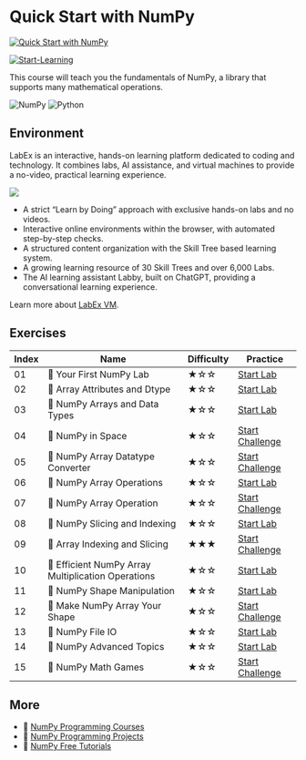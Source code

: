 # Quick Start with NumPy

[![Quick Start with NumPy](https://cover-creator.appbot.io/quick-start-with-numpy.png)](https://labex.io/courses/quick-start-with-numpy)

[![Start-Learning](https://img.shields.io/badge/Start-Learning-whitesmoke?style=for-the-badge)](https://labex.io/courses/quick-start-with-numpy)

This course will teach you the fundamentals of NumPy, a library that supports many mathematical operations. 

![NumPy](https://img.shields.io/badge/NumPy-whitesmoke?style=for-the-badge&logo=numpy)
![Python](https://img.shields.io/badge/Python-whitesmoke?style=for-the-badge&logo=python)


## Environment

LabEx is an interactive, hands-on learning platform dedicated to coding and technology. It combines labs, AI assistance, and virtual machines to provide a no-video, practical learning experience.

![](https://tutorial-screenshot.getvm.io/images/vm-1725247253.png)

- A strict “Learn by Doing” approach with exclusive hands-on labs and no videos.
- Interactive online environments within the browser, with automated step-by-step checks.
- A structured content organization with the Skill Tree based learning system.
- A growing learning resource of 30 Skill Trees and over 6,000 Labs.
- The AI learning assistant Labby, built on ChatGPT, providing a conversational learning experience.

Learn more about [LabEx VM](https://support.labex.io/using-labex/virtual-machine).

## Exercises

|   Index | Name                                              | Difficulty   | Practice                                                                                                                      |
|---------|---------------------------------------------------|--------------|-------------------------------------------------------------------------------------------------------------------------------|
|      01 | 📖 Your First NumPy Lab                            | ★☆☆          | <a target='_blank' href='https://labex.io/tutorials/numpy-your-first-numpy-lab-92735'>Start Lab</a>                           |
|      02 | 📖 Array Attributes and Dtype                      | ★☆☆          | <a target='_blank' href='https://labex.io/tutorials/numpy-array-attributes-and-dtype-8027'>Start Lab</a>                      |
|      03 | 📖 NumPy Arrays and Data Types                     | ★☆☆          | <a target='_blank' href='https://labex.io/tutorials/numpy-numpy-arrays-and-data-types-4996'>Start Lab</a>                     |
|      04 | 🎯 NumPy in Space                                  | ★☆☆          | <a target='_blank' href='https://labex.io/tutorials/numpy-numpy-in-space-33961'>Start Challenge</a>                           |
|      05 | 🎯 NumPy Array Datatype Converter                  | ★☆☆          | <a target='_blank' href='https://labex.io/tutorials/numpy-numpy-array-datatype-converter-9187'>Start Challenge</a>            |
|      06 | 📖 NumPy Array Operations                          | ★☆☆          | <a target='_blank' href='https://labex.io/tutorials/numpy-numpy-array-operations-1403'>Start Lab</a>                          |
|      07 | 🎯 NumPy Array Operation                           | ★☆☆          | <a target='_blank' href='https://labex.io/tutorials/python-numpy-array-operation-8708'>Start Challenge</a>                    |
|      08 | 📖 NumPy Slicing and Indexing                      | ★☆☆          | <a target='_blank' href='https://labex.io/tutorials/numpy-numpy-slicing-and-indexing-352'>Start Lab</a>                       |
|      09 | 🎯 Array Indexing and Slicing                      | ★★★          | <a target='_blank' href='https://labex.io/tutorials/numpy-array-indexing-and-slicing-38504'>Start Challenge</a>               |
|      10 | 📖 Efficient NumPy Array Multiplication Operations | ★☆☆          | <a target='_blank' href='https://labex.io/tutorials/numpy-efficient-numpy-array-multiplication-operations-5007'>Start Lab</a> |
|      11 | 📖 NumPy Shape Manipulation                        | ★☆☆          | <a target='_blank' href='https://labex.io/tutorials/numpy-numpy-shape-manipulation-214'>Start Lab</a>                         |
|      12 | 🎯 Make NumPy Array Your Shape                     | ★☆☆          | <a target='_blank' href='https://labex.io/tutorials/numpy-make-numpy-array-your-shape-8687'>Start Challenge</a>               |
|      13 | 📖 NumPy File IO                                   | ★☆☆          | <a target='_blank' href='https://labex.io/tutorials/numpy-numpy-file-io-127'>Start Lab</a>                                    |
|      14 | 📖 NumPy Advanced Topics                           | ★☆☆          | <a target='_blank' href='https://labex.io/tutorials/numpy-numpy-advanced-topics-11'>Start Lab</a>                             |
|      15 | 🎯 NumPy Math Games                                | ★☆☆          | <a target='_blank' href='https://labex.io/tutorials/python-numpy-math-games-10'>Start Challenge</a>                           |

## More

- 🔗 [NumPy Programming Courses](https://github.com/labex-labs/awesome-programming-courses)
- 🔗 [NumPy Programming Projects](https://github.com/labex-labs/awesome-programming-projects)
- 🔗 [NumPy Free Tutorials](https://github.com/labex-labs/numpy-free-tutorials)

